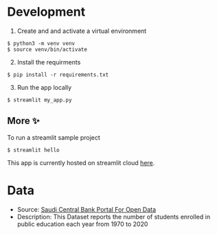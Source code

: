 # Development
1. Create and and activate a virtual environment
```
$ python3 -m venv venv
$ source venv/bin/activate
```
2. Install the requirments
```
$ pip install -r requirements.txt
```
3. Run the app locally
```
$ streamlit my_app.py
```
## More ✨
To run a streamlit sample project
```
$ streamlit hello
```
This app is currently hosted on streamlit cloud [here](https://share.streamlit.io/anfalatawi/streamlit_demo/main/my_app.py).

# Data 
- Source: [Saudi Central Bank Portal For Open Data]()
- Description: This Dataset reports the number of students enrolled in public education each year from 1970 to 2020